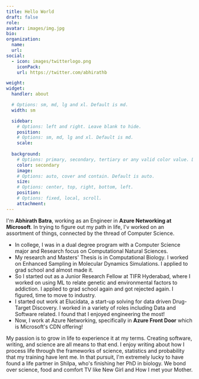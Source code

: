 ```yaml
---
title: Hello World
draft: false
role: 
avatar: images/img.jpg
bio: 
organization:
  name: 
  url:
social:
  - icon: images/twitterlogo.png
    iconPack: 
    url: https://twitter.com/abhirathb

weight:
widget:
  handler: about

  # Options: sm, md, lg and xl. Default is md.
  width: sm

  sidebar:
    # Options: left and right. Leave blank to hide.
    position: 
    # Options: sm, md, lg and xl. Default is md.
    scale:
  
  background:
    # Options: primary, secondary, tertiary or any valid color value. Default is primary.
    color: secondary
    image:
    # Options: auto, cover and contain. Default is auto.
    size: 
    # Options: center, top, right, bottom, left.
    position: 
    # Options: fixed, local, scroll.
    attachment: 
---
```

I'm **Abhirath Batra**, working as an Engineer in **Azure Networking at Microsoft**. In trying to figure out my path in life, I'v worked on an assortment of things, connected by the thread of Computer Science.

* In college, I was in a dual degree program with a Computer Science major and Research focus on Computational Natural Sciences. 
* My research and Masters' Thesis is in Computational Biology. I worked on Enhanced Sampling in Molecular Dynamics Simulations. I applied to grad school and almost made it. 
* So I started out as a Junior Research Fellow at TIFR Hyderabad, where I worked on using ML to relate genetic and environmental factors to addiction. I applied to grad school again and got rejected again. I figured, time to move to industry.
* I started out work at Elucidata, a start-up solving for data driven Drug-Target Discovery. I worked in a variety of roles including Data and Software related. I found that I enjoyed engineering the most!
* Now, I work at Azure Networking, specifically in **Azure Front Door** which is Microsoft's CDN offering!

My passion is to grow in life to experience it at my terms. Creating software, writing, and science are all means to that end. I enjoy writing about how I process life through the frameworks of science, statistics and probability that my training have lent me. In that pursuit, I'm extremely lucky to have found a life partner in Shilpa, who's finishing her PhD in biology. We bond over science, food and comfort TV like New Girl and How I met your Mother.

 